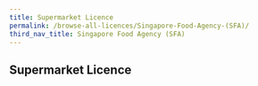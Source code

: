 ```yaml
---
title: Supermarket Licence
permalink: /browse-all-licences/Singapore-Food-Agency-(SFA)/
third_nav_title: Singapore Food Agency (SFA)
---
```

## Supermarket Licence
